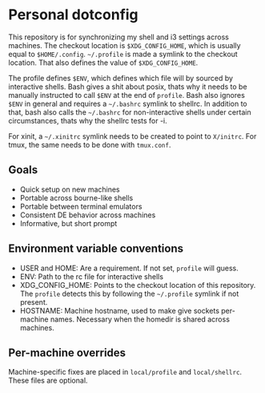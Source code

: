 # Personal dotconfig

This repository is for synchronizing my shell and i3 settings across machines.
The checkout location is `$XDG_CONFIG_HOME`, which is usually equal to `$HOME/.config`.
`~/.profile` is made a symlink to the checkout location.
That also defines the value of `$XDG_CONFIG_HOME`.

The profile defines `$ENV`, which defines which file will by sourced by interactive shells.
Bash gives a shit about posix, thats why it needs to be manually instructed to call `$ENV` at the end of `profile`.
Bash also ignores `$ENV` in general and requires a `~/.bashrc` symlink to shellrc.
In addition to that, bash also calls the `~/.bashrc` for non-interactive shells under certain circumstances, thats why the shellrc tests for -i.

For xinit, a `~/.xinitrc` symlink needs to be created to point to `X/initrc`.
For tmux, the same needs to be done with `tmux.conf`.

## Goals

- Quick setup on new machines
- Portable across bourne-like shells
- Portable between terminal emulators
- Consistent DE behavior across machines
- Informative, but short prompt

## Environment variable conventions

- USER and HOME:
  Are a requirement. If not set, `profile` will guess.
- ENV:
  Path to the rc file for interactive shells
- XDG_CONFIG_HOME:
  Points to the checkout location of this repository.
  The `profile` detects this by following the `~/.profile` symlink if not present.
- HOSTNAME:
  Machine hostname, used to make give sockets per-machine names.
  Necessary when the homedir is shared across machines.

## Per-machine overrides

Machine-specific fixes are placed in `local/profile` and `local/shellrc`.
These files are optional.
